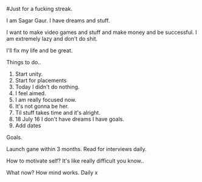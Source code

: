 #Just for a fucking streak.

I am Sagar Gaur. I have dreams and stuff.

I want to make video games and stuff and make money and be successful. 
I am extremely lazy and don't do shit.


I'll fix my life and be great.

Things to do.. 
1. Start unity. 
2. Start for placements 
3. Today I didn't do nothing. 
4. I feel aimed. 
5. I am really focused now. 
6. It's not gonna be her. 
7. Til stuff takes time and it's alright. 
8. 18 July 16 I don't have dreams I have goals. 
9. Add dates

Goals. 

Launch gane within 3 months. 
Read for interviews daily. 

How to motivate self? 
It's like really difficult you know.. 


What now? 
How mind works. 
Daily x
